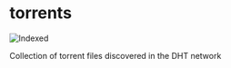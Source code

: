 torrents 
========
![Indexed](https://img.shields.io/badge/indexed-95812-blue)

Collection of torrent files discovered in the DHT network
